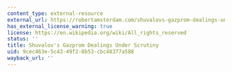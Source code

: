```yaml
---
content_type: external-resource
external_url: https://robertamsterdam.com/shuvalovs-gazprom-dealings-under-scrutiny/
has_external_license_warning: true
license: https://en.wikipedia.org/wiki/All_rights_reserved
status: ''
title: Shuvalov's Gazprom Dealings Under Scrutiny
uid: 9cec463e-5c43-49f2-8b53-cbc48377a588
wayback_url: ''
---
```

